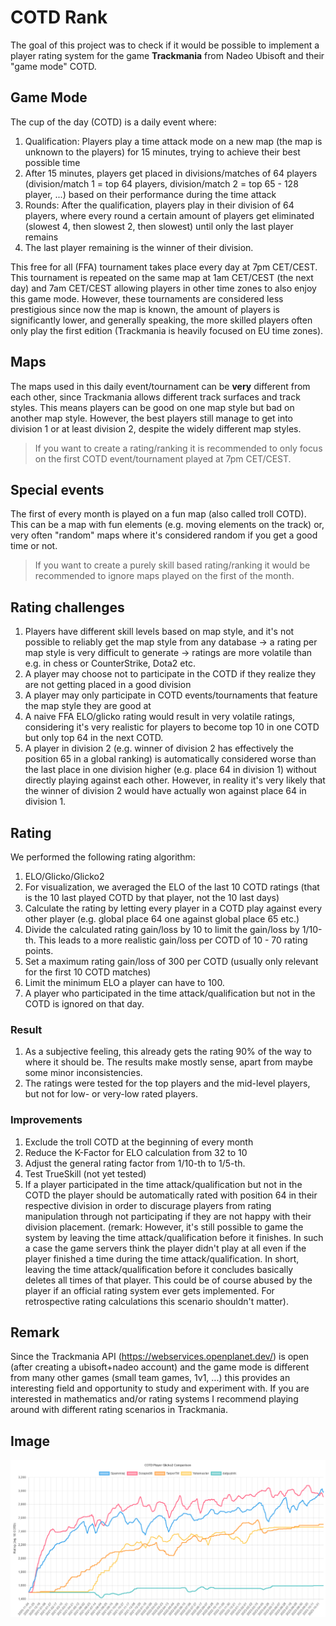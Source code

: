 # COTD Rank

The goal of this project was to check if it would be possible to implement a player rating system for the game **Trackmania** from Nadeo Ubisoft and their "game mode" COTD.

## Game Mode

The cup of the day (COTD) is a daily event where:

1. Qualification: Players play a time attack mode on a new map (the map is unknown to the players) for 15 minutes, trying to achieve their best possible time
2. After 15 minutes, players get placed in divisions/matches of 64 players (division/match 1 = top 64 players, division/match 2 = top 65 - 128 player, ...) based on their performance during the time attack
3. Rounds: After the qualification, players play in their division of 64 players, where every round a certain amount of players get eliminated (slowest 4, then slowest 2, then slowest) until only the last player remains
4. The last player remaining is the winner of their division.

This free for all (FFA) tournament takes place every day at 7pm CET/CEST. This tournament is repeated on the same map at 1am CET/CEST (the next day) and 7am CET/CEST allowing players in other time zones to also enjoy this game mode. However, these tournaments are considered less prestigious since now the map is known, the amount of players is significantly lower, and generally speaking, the more skilled players often only play the first edition (Trackmania is heavily focused on EU time zones).

## Maps

The maps used in this daily event/tournament can be **very** different from each other, since Trackmania allows different track surfaces and track styles. This means players can be good on one map style but bad on another map style. However, the best players still manage to get into division 1 or at least division 2, despite the widely different map styles.

> If you want to create a rating/ranking it is recommended to only focus on the first COTD event/tournament played at 7pm CET/CEST.

## Special events

The first of every month is played on a fun map (also called troll COTD). This can be a map with fun elements (e.g. moving elements on the track) or, very often "random" maps where it's considered random if you get a good time or not. 

> If you want to create a purely skill based rating/ranking it would be recommended to ignore maps played on the first of the month.

## Rating challenges

1. Players have different skill levels based on map style, and it's not possible to reliably get the map style from any database -> a rating per map style is very difficult to generate -> ratings are more volatile than e.g. in chess or CounterStrike, Dota2 etc.
2. A player may choose not to participate in the COTD if they realize they are not getting placed in a good division
3. A player may only participate in COTD events/tournaments that feature the map style they are good at
4. A naive FFA ELO/glicko rating would result in very volatile ratings, considering it's very realistic for players to become top 10 in one COTD but only top 64 in the next COTD.
5. A player in division 2 (e.g. winner of division 2 has effectively the position 65 in a global ranking) is automatically considered worse than the last place in one division higher (e.g. place 64 in division 1) without directly playing against each other. However, in reality it's very likely that the winner of division 2 would have actually won against place 64 in division 1.

## Rating

We performed the following rating algorithm:

1. ELO/Glicko/Glicko2
2. For visualization, we averaged the ELO of the last 10 COTD ratings (that is the 10 last played COTD by that player, not the 10 last days)
3. Calculate the rating by letting every player in a COTD play against every other player (e.g. global place 64 one against global place 65 etc.)
4. Divide the calculated rating gain/loss by 10 to limit the gain/loss by 1/10-th. This leads to a more realistic gain/loss per COTD of 10 - 70 rating points.
5. Set a maximum rating gain/loss of 300 per COTD (usually only relevant for the first 10 COTD matches)
6. Limit the minimum ELO a player can have to 100.
7. A player who participated in the time attack/qualification but not in the COTD is ignored on that day.

### Result

1. As a subjective feeling, this already gets the rating 90% of the way to where it should be. The results make mostly sense, apart from maybe some minor inconsistencies.
2. The ratings were tested for the top players and the mid-level players, but not for low- or very-low rated players.

### Improvements

1. Exclude the troll COTD at the beginning of every month
2. Reduce the K-Factor for ELO calculation from 32 to 10
3. Adjust the general rating factor from 1/10-th to 1/5-th.
4. Test TrueSkill (not yet tested)
5. If a player participated in the time attack/qualification but not in the COTD the player should be automatically rated with position 64 in their respective division in order to discurage players from rating manipulation through not participating if they are not happy with their division placement. (remark: However, it's still possible to game the system by leaving the time attack/qualification before it finishes. In such a case the game servers think the player didn't play at all even if the player finished a time during the time attack/qualification. In short, leaving the time attack/qualification before it concludes basically deletes all times of that player. This could be of course abused by the player if an official rating system ever gets implemented. For retrospective rating calculations this scenario shouldn't matter).

## Remark

Since the Trackmania API (https://webservices.openplanet.dev/) is open (after creating a ubisoft+nadeo account) and the game mode is different from many other games (small team games, 1v1, ...) this provides an interesting field and opportunity to study and experiment with. If you are interested in mathematics and/or rating systems I recommend playing around with different rating scenarios in Trackmania.

## Image

![chart](./rating_chart.png)
